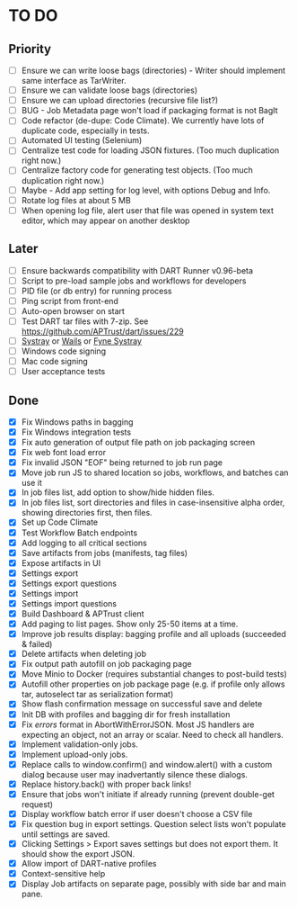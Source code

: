 # TO DO

## Priority

- [ ] Ensure we can write loose bags (directories) - Writer should implement same interface as TarWriter.
- [ ] Ensure we can validate loose bags (directories)
- [ ] Ensure we can upload directories (recursive file list?)
- [ ] BUG - Job Metadata page won't load if packaging format is not BagIt
- [ ] Code refactor (de-dupe: Code Climate). We currently have lots of duplicate code, especially in tests.
- [ ] Automated UI testing (Selenium)
- [ ] Centralize test code for loading JSON fixtures. (Too much duplication right now.)
- [ ] Centralize factory code for generating test objects. (Too much duplication right now.)
- [ ] Maybe - Add app setting for log level, with options Debug and Info.
- [ ] Rotate log files at about 5 MB
- [ ] When opening log file, alert user that file was opened in system text editor, which may appear on another desktop

## Later

- [ ] Ensure backwards compatibility with DART Runner v0.96-beta
- [ ] Script to pre-load sample jobs and workflows for developers
- [ ] PID file (or db entry) for running process
- [ ] Ping script from front-end
- [ ] Auto-open browser on start
- [ ] Test DART tar files with 7-zip. See https://github.com/APTrust/dart/issues/229
- [ ] [Systray](https://github.com/getlantern/systray/) or [Wails](https://wails.io) or [Fyne Systray](https://developer.fyne.io/explore/systray.html)
- [ ] Windows code signing
- [ ] Mac code signing
- [ ] User acceptance tests

## Done

- [x] Fix Windows paths in bagging
- [x] Fix Windows integration tests 
- [x] Fix auto generation of output file path on job packaging screen
- [x] Fix web font load error
- [x] Fix invalid JSON "EOF" being returned to job run page
- [x] Move job run JS to shared location so jobs, workflows, and batches can use it
- [x] In job files list, add option to show/hide hidden files.
- [x] In job files list, sort directories and files in case-insensitive alpha order, showing directories first, then files.
- [x] Set up Code Climate
- [x] Test Workflow Batch endpoints
- [x] Add logging to all critical sections
- [x] Save artifacts from jobs (manifests, tag files)
- [x] Expose artifacts in UI
- [x] Settings export
- [x] Settings export questions
- [x] Settings import
- [x] Settings import questions
- [x] Build Dashboard & APTrust client
- [x] Add paging to list pages. Show only 25-50 items at a time.
- [x] Improve job results display: bagging profile and all uploads (succeeded & failed)
- [x] Delete artifacts when deleting job 
- [x] Fix output path autofill on job packaging page
- [x] Move Minio to Docker (requires substantial changes to post-build tests)
- [x] Autofill other properties on job package page (e.g. if profile only allows tar, autoselect tar as serialization format)
- [x] Show flash confirmation message on successful save and delete
- [x] Init DB with profiles and bagging dir for fresh installation
- [x] Fix _errors_ format in AbortWithErrorJSON. Most JS handlers are expecting an object, not an array or scalar. Need to check all handlers.
- [x] Implement validation-only jobs.
- [x] Implement upload-only jobs.
- [x] Replace calls to window.confirm() and window.alert() with a custom dialog because user may inadvertantly silence these dialogs.
- [x] Replace history.back() with proper back links! 
- [x] Ensure that jobs won't initiate if already running (prevent double-get request)
- [x] Display workflow batch error if user doesn't choose a CSV file
- [x] Fix question bug in export settings. Question select lists won't populate until settings are saved.
- [x] Clicking Settings > Export saves settings but does not export them. It should show the export JSON.
- [x] Allow import of DART-native profiles
- [x] Context-sensitive help
- [x] Display Job artifacts on separate page, possibly with side bar and main pane.
